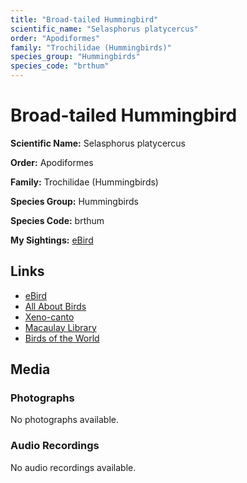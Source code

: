```yaml
---
title: "Broad-tailed Hummingbird"
scientific_name: "Selasphorus platycercus"
order: "Apodiformes"
family: "Trochilidae (Hummingbirds)"
species_group: "Hummingbirds"
species_code: "brthum"
---
```


# Broad-tailed Hummingbird

**Scientific Name:** Selasphorus platycercus

**Order:** Apodiformes

**Family:** Trochilidae (Hummingbirds)

**Species Group:** Hummingbirds

**Species Code:** brthum

**My Sightings:** [eBird](https://ebird.org/lifelist?r=world&time=life&spp=brthum)

## Links
* [eBird](https://ebird.org/species/brthum) 
* [All About Birds](https://www.allaboutbirds.org/guide/brthum) 
* [Xeno-canto](https://www.xeno-canto.org/species/selasphorus-platycercus) 
* [Macaulay Library](https://search.macaulaylibrary.org/catalog?taxonCode=brthum&sort=rating_rank_desc)
* [Birds of the World](https://birdsoftheworld.org/bow/species/brthum)

## Media
### Photographs
No photographs available.

### Audio Recordings
No audio recordings available.
